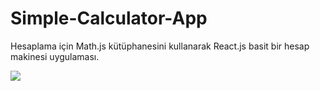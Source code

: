 # Simple-Calculator-App

   Hesaplama için Math.js kütüphanesini kullanarak React.js basit bir hesap makinesi uygulaması.

![](https://media.giphy.com/media/JsEgAAPB22jcnizDCZ/giphy.gif)

